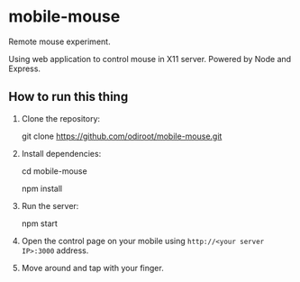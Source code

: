 mobile-mouse
============

Remote mouse experiment. 

Using web application to control mouse in X11 server. Powered by Node and Express.



How to run this thing
---------------------

1. Clone the repository:

    git clone https://github.com/odiroot/mobile-mouse.git
    
2. Install dependencies:

    cd mobile-mouse
    
    npm install
    
3. Run the server:

    npm start
    
4. Open the control page on your mobile using `http://<your server IP>:3000` address.

5. Move around and tap with your finger.
